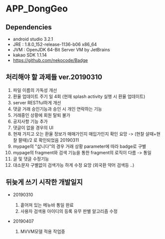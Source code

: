# APP_DongGeo



## Dependencies
- android studio 3.2.1
- JRE : 1.8.0_152-release-1136-b06 x86_64
- JVM : OpenJDK 64-Bit Server VM by JetBrains
- kakao SDK 1.1.14
- https://github.com/nekocode/Badge

## 처리해야 할 과제들 ver.20190310
  1. 파일 이름의 가독성 개선
  2. 환율 업데이트 주기 일 4회 (현재 splash activity 실행 시 환율 업데이트)
  3. server RESTful하게 개선
  4. 댓글 거래 승인기능과 승인 시 개인 연락하는 기능
  5. 거래중인 상황에 회원 탈퇴 불가
  6. 공지사항 기능 추가
  7. 댓글이 없을 경우의 UI
  8. 현재 가지고 오는 환율 정보가 매매가인지 매입가인지 확인 요망  -> (현찰 살때+현찰 팔때)/2  로 확인되었음 20190311
  9. mypage의 "삽니다"의 경우 거래 상황 parameter에 따라 badge로 구별
  10. mypage의 fragment와 검색 기능을 통한 fragment의 로직이 다름 -> 통일
  11. 글 및 댓글 수정기능
  12. 대소문자 구별없이 검색가능 하게 수정 요망 (외국환 약어 검색등 ..)

## 뒤늦게 쓰기 시작한 개발일지
- 20190310
  1. 흩어져 있는 메뉴바 통일 완료
  2. 사용자 검색용 아이디의 등록 유무 판별 알고리즘 수정
  
- 20190407
  1. MVVM모델 적용 작업중
